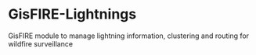 # GisFIRE-Lightnings
GisFIRE module to manage lightning information, clustering and routing for wildfire surveillance

